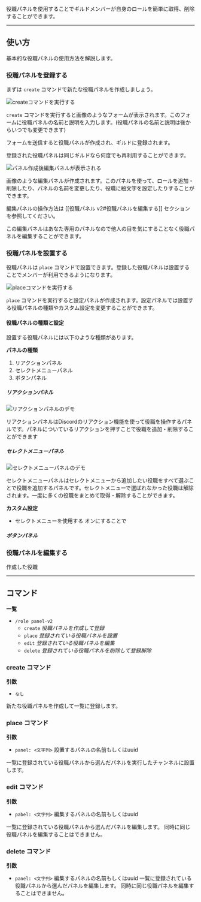 役職パネルを使用することでギルドメンバーが自身のロールを簡単に取得、削除することができます。

---
## 使い方

基本的な役職パネルの使用方法を解説します。

### 役職パネルを登録する

まずは `create` コマンドで新たな役職パネルを作成しましょう。

![createコマンドを実行する]()

`create` コマンドを実行すると画像のようなフォームが表示されます。このフォームに役職パネルの名前と説明を入力します。(役職パネルの名前と説明は後からいつでも変更できます)

フォームを送信すると役職パネルが作成され、ギルドに登録されます。

登録された役職パネルは同じギルドなら何度でも再利用することができます。

![パネル作成後編集パネルが表示される]()

画像のような編集パネルが作成されます。このパネルを使って、ロールを追加・削除したり、パネルの名前を変更したり、役職に絵文字を設定したりすることができます。

編集パネルの操作方法は [[役職パネル v2#役職パネルを編集する]]  セクションを参照してください。

この編集パネルはあなた専用のパネルなので他人の目を気にすることなく役職パネルを編集することができます。

### 役職パネルを設置する

役職パネルは `place` コマンドで設置できます。登録した役職パネルは設置することでメンバーが利用できるようになります。

![placeコマンドを実行する]()

`place` コマンドを実行すると設定パネルが作成されます。設定パネルでは設置する役職パネルの種類やカスタム設定を変更することができます。

#### 役職パネルの種類と設定

設置する役職パネルには以下のような種類があります。

**パネルの種類**
1. リアクションパネル
2. セレクトメニューパネル
3. ボタンパネル

##### リアクションパネル

![リアクションパネルのデモ]()

リアクションパネルはDiscordのリアクション機能を使って役職を操作するパネルです。パネルについているリアクションを押すことで役職を追加・削除することができます

##### セレクトメニューパネル

![セレクトメニューパネルのデモ]()

セレクトメニューパネルはセレクトメニューから追加したい役職をすべて選ぶことで役職を追加するパネルです。セレクトメニューで選ばれなかった役職は解除されます。一度に多くの役職をまとめて取得・解除することができます。

**カスタム設定**<br/>
- セレクトメニューを使用する
	オンにすることで

##### ボタンパネル

### 役職パネルを編集する

作成した役職

---
## コマンド

**一覧**
- `/role panel-v2`
	- `create` *役職パネルを作成して登録*
	- `place` *登録されている役職パネルを設置*
	- `edit` *登録されている役職パネルを編集*
	- `delete` *登録されている役職パネルを削除して登録解除*

### create コマンド

**引数**
- `なし`

新たな役職パネルを作成して一覧に登録します。

### place コマンド

**引数**
- `panel: <文字列>` 設置するパネルの名前もしくはuuid

一覧に登録されている役職パネルから選んだパネルを実行したチャンネルに設置します。

### edit コマンド

**引数**
- `pabel: <文字列>` 編集するパネルの名前もしくはuuid

一覧に登録されている役職パネルから選んだパネルを編集します。
同時に同じ役職パネルを編集することはできません。

### delete コマンド

**引数**
- `panel: <文字列>` 編集するパネルの名前もしくはuuid
一覧に登録されている役職パネルから選んだパネルを編集します。
同時に同じ役職パネルを編集することはできません。
